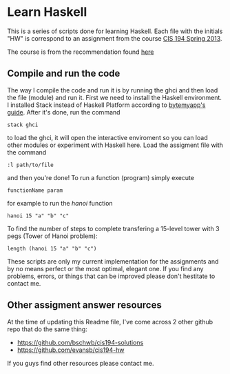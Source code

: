 # Learn Haskell
This is a series of scripts done for learning Haskell. Each file with the initials "HW" is correspond to an assignment from the course [CIS 194 Spring 2013](http://www.seas.upenn.edu/~cis194/spring13/lectures.html).

The course is from the recommendation found [here](https://github.com/bitemyapp/learnhaskell)

## Compile and run the code
The way I compile the code and run it is by running the ghci and then load the file (module) and run it.
First we need to install the Haskell environment. I installed Stack instead of Haskell Platform according to [bytemyapp's guide](https://github.com/bitemyapp/learnhaskell). After it's done, run the command 
```
stack ghci
```
to load the ghci, it will open the interactive enviroment so you can load other modules or experiment with Haskell here.
Load the assigment file with the command
```
:l path/to/file
```
and then you're done! To run a function (program) simply execute
```
functionName param
```
for example to run the *hanoi* function
```
hanoi 15 "a" "b" "c"
```
To find the number of steps to complete transfering a 15-level tower with 3 pegs (Tower of Hanoi problem):
```
length (hanoi 15 "a" "b" "c")
```
These scripts are only my current implementation for the assignments and by no means perfect or the most optimal, elegant one.
If you find any problems, errors, or things that can be improved please don't hestitate to contact me.

## Other assigment answer resources
At the time of updating this Readme file, I've come across 2 other github repo that do the same thing:
- https://github.com/bschwb/cis194-solutions
- https://github.com/evansb/cis194-hw

If you guys find other resources please contact me.

